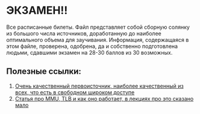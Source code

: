 # ЭКЗАМЕН!!

Все расписанные билеты. Файл представляет собой сборную солянку из большого числа источников, доработанную до наиболее оптимального объема для заучивания. Информация, содержащаяся в этом файле, проверена, одобрена, да и собственно подготовлена людьми, сдавшими экзамен на 28-30 баллов из 30 возможных.

## Полезные ссылки:
1. [Очень качественный первоисточник, наиболее качественный из всех, что есть в свободном широком доступе](https://docs.google.com/document/d/12mt8a1ifyFH341VFZ4z_kT-_EDrm5X_GAZi1mlFPMGo/edit)
2. [Статья про MMU, TLB и как оно работает, в лекциях про это сказано мало](https://habr.com/ru/articles/211150/)
